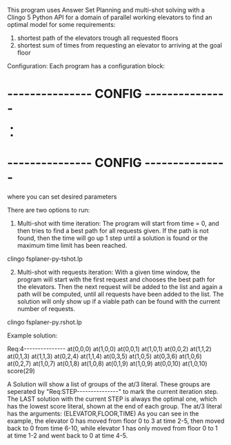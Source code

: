 This program uses Answer Set Planning and multi-shot solving
with a Clingo 5 Python API for a domain of parallel working elevators to find
an optimal model for some requirements:
1. shortest path of the elevators trough all requested floors
2. shortest sum of times from requesting an elevator to arriving at the goal floor

Configuration:
Each program has a configuration block:
# --------------- CONFIG --------------- 
-
-
# --------------- CONFIG ---------------
where you can set desired parameters

There are two options to run:

1. Multi-shot with time iteration: 
The program will start from time = 0, and then tries to find a best path for all
requests given. If the path is not found, then the time will go up 1 step until 
a solution is found or the maximum time limit has been reached.

clingo fsplaner-py-tshot.lp

2. Multi-shot with requests iteration:
With a given time window, the program will start with the first request and chooses
the best path for the elevators. Then the next request will be added to the list
and again a path will be computed, until all requests have been added to the list.
The solution will only show up if a viable path can be found with the current number 
of requests. 

clingo fsplaner-py.rshot.lp


Example solution:

Req:4---------------
at(0,0,0) at(1,0,0) 
at(0,0,1) at(1,0,1) 
at(0,0,2) at(1,1,2) 
at(0,1,3) at(1,1,3) 
at(0,2,4) at(1,1,4) 
at(0,3,5) at(1,0,5) 
at(0,3,6) at(1,0,6) 
at(0,2,7) at(1,0,7) 
at(0,1,8) at(1,0,8) 
at(0,1,9) at(1,0,9) 
at(0,0,10) at(1,0,10) 
score(29)

A Solution will show a list of groups of the at/3 literal. These groups are 
seperated by "Req:STEP---------------" to mark the current iteration step.
The LAST solution with the current STEP is always the optimal one, which 
has the lowest score literal, shown at the end of each group.
The at/3 literal has the arguments: (ELEVATOR,FLOOR,TIME)
As you can see in the example, the elevator 0 has moved from floor 0 to 3 at 
time 2-5, then moved back to 0 from time 6-10, while elevator 1 has only moved
from floor 0 to 1 at time 1-2 and went back to 0 at time 4-5.

 







 